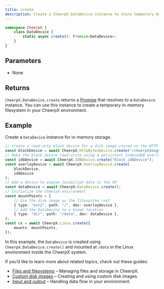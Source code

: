```yaml
---
title: create
description: Create a CheerpX DataDevice instance to store temporary data in memory.
---
```


```ts
namespace CheerpX {
	class DataDevice {
		static async create(): Promise<DataDevice>;
	}
}
```

## Parameters

- None

## Returns

`CheerpX.DataDevice.create` returns a [Promise] that resolves to a `DataDevice` instance. You can use this instance to create a temporary in-memory filesystem in your CheerpX environment.

## Example

Create a `DataDevice` instance for in-memory storage.

```ts {7, 13}
// Create a read-only block device for a disk image stored on the HTTP server
const blockDevice = await CheerpX.HttpBytesDevice.create("/cheerpXImage.ext2");
// Make the block device read-write using a persistent IndexedDB overlay
const idbDevice = await CheerpX.IDBDevice.create("block_idbDevice");
const overlayDevice = await CheerpX.OverlayDevice.create(
	blockDevice,
	idbDevice
);
// Add a device to expose JavaScript data in the VM
const dataDevice = await CheerpX.DataDevice.create();
// Initialize the CheerpX environment
const mountPoints = [
	// Use the disk image as the filesystem root
	{ type: "ext2", path: "/", dev: overlayDevice },
	// Add the DataDevice to a known location
	{ type: "dir", path: "/data", dev: dataDevice },
];
const cx = await CheerpX.Linux.create({
	mounts: mountPoints,
});
```

In this example, the `DataDevice` is created using `CheerpX.DataDevice.create()` and mounted at `/data` in the Linux environment inside the CheerpX system.

If you’d like to learn more about related topics, check out these guides:

- [Files and filesystems](/docs/guides/File-System-support) – Managing files and storage in CheerpX.
- [Custom disk images](/docs/guides/custom-images) – Creating and using custom disk images.
- [Input and output](/docs/guides/input-output) – Handling data flow in your environment.

[Promise]: https://developer.mozilla.org/en-US/docs/Web/JavaScript/Reference/Global_Objects/Promise
